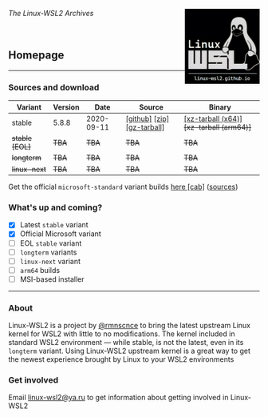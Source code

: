 <img src="images/image.png" width="150" title="WSL Avatar" align="right" /><i>The Linux-WSL2 Archives</i>
<br>
<br>
<br>
<h2>Homepage</h2>

---

### Sources and download 

 Variant | Version | Date | Source | Binary |
 --------|---------|------|--------|--------|
 stable | 5.8.8 | 2020-09-11 | [[github]](https://github.com/linux-wsl2/linux-stable/tree/linux-5.8.y) [[zip]](https://github.com/linux-wsl2/linux-stable/archive/v5.8.8.zip) [[gz-tarball]](https://github.com/linux-wsl2/linux-stable/archive/v5.8.8.tar.gz) | [[xz-tarball (x64)]](https://github.com/linux-wsl2/linux-stable/releases/download/v5.8.8/x64_linux-wsl2_5.8.8.tar.xz) ~~[xz-tarball (arm64)]~~
 ~~stable [EOL]~~ | ~~TBA~~ | ~~TBA~~ | ~~TBA~~ | ~~TBA~~ 
 ~~longterm~~ | ~~TBA~~ | ~~TBA~~ | ~~TBA~~ | ~~TBA~~ 
 ~~linux-next~~ | ~~TBA~~ | ~~TBA~~ | ~~TBA~~ | ~~TBA~~ 

Get the official `microsoft-standard` variant builds [here [cab]](https://www.catalog.update.microsoft.com/Search.aspx?q=Windows%20Subsystem%20for%20Linux%20Update) ([sources](https://github.com/microsoft/WSL2-Linux-Kernel))

### What's up and coming?
- [x] Latest `stable` variant
- [x] Official Microsoft variant
- [ ] EOL `stable` variant
- [ ] `longterm` variants
- [ ] `linux-next` variant
- [ ] `arm64` builds
- [ ] MSI-based installer

---
### About
Linux-WSL2 is a project by [@rmnscnce](https://www.github.com/rmnscnce) to bring the latest upstream Linux kernel for WSL2 with little to no modifications. The kernel included in standard WSL2 environment — while stable, is not the latest, even in its `longterm` variant. Using Linux-WSL2 upstream kernel is a great way to get the newest experience brought by Linux to your WSL2 environments

### Get involved
Email linux-wsl2@ya.ru to get information about getting involved in Linux-WSL2
